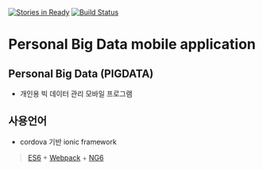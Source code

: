 [![Stories in Ready](https://badge.waffle.io/Hana-Lee/ionic-pigdata.png?label=ready&title=Ready)](https://waffle.io/Hana-Lee/ionic-pigdata)
[![Build Status](https://semaphoreci.com/api/v1/Hana-Lee/ionic-pigdata/branches/master/badge.svg)](https://semaphoreci.com/Hana-Lee/ionic-pigdata)
# Personal Big Data mobile application
## Personal Big Data (PIGDATA)
* 개인용 빅 데이터 관리 모바일 프로그램

## 사용언어
* cordova 기반 ionic framework

> [ES6](https://github.com/lukehoban/es6features#readme) + [Webpack](https://webpack.github.io/) + [NG6](https://github.com/AngularClass/NG6-starter)